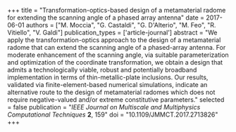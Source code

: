 +++
title = "Transformation-optics-based design of a metamaterial radome for extending the scanning angle of a phased array antenna"
date = 2017-06-01
authors = ["M. Moccia", "G. Castaldi", "G. D'Alterio", "M. Feo", "R. Vitiello", "V. Galdi"]
publication_types = ['article-journal']
abstract = "We apply the transformation-optics approach to the design of a metamaterial radome that can extend the scanning angle of a phased-array antenna. For moderate enhancement of the scanning angle, via suitable parameterization and optimization of the coordinate transformation, we obtain a design that admits a technologically viable, robust and potentially broadband implementation in terms of thin-metallic-plate inclusions. Our results, validated via finite-element-based numerical simulations, indicate an alternative route to the design of metamaterial radomes which does not require negative-valued and/or extreme constitutive parameters."
selected = false
publication = "*IEEE Journal on Multiscale and Multiphysics Computational Techniques* **2**, 159"
doi = "10.1109/JMMCT.2017.2713826"
+++
